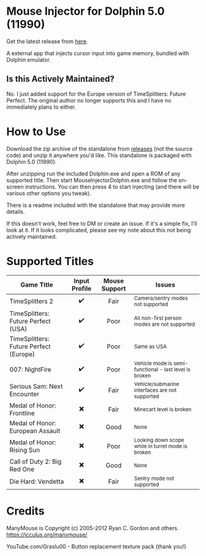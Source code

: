 # Mouse Injector for Dolphin 5.0 (11990)

Get the latest release from [here](https://github.com/NervyDestroyer/MouseInjectorDolphin/releases).

A external app that injects cursor input into game memory, bundled with Dolphin emulator. 

## Is this Actively Maintained?
No. I just added support for the Europe version of TimeSplitters: Future Perfect. The original author no longer supports this and I have no immediately plans to either.

# How to Use
Download the zip archive of the standalone from [releases](https://github.com/NervyDestroyer/MouseInjectorDolphin/releases) (not the source code) and unzip it anywhere you'd like. This standalone is packaged with Dolphin 5.0 (11990).

After unzipping run the included Dolphin.exe and open a ROM of any supported title. Then start MouseInjectorDolphin.exe and follow the on-screen instructions. You can then press 4 to start injecting (and there will be various other options you tweak).

There is a readme included with the standalone that may provide more details.

If this doesn't work, feel free to DM or create an issue. If it's a simple fix, I'll look at it. If it looks complicated, please see my note about this not being actively maintained.

# Supported Titles
| Game Title | Input Profile | Mouse Support | Issues |
| --- | :---: | :---: | ----------- |
| TimeSplitters 2 | :heavy_check_mark: | Fair | <sup>Camera/sentry modes not supported</sub> |
| TimeSplitters: Future Perfect (USA) | :heavy_check_mark: | Poor | <sup>All non-first person modes are not supported</sub> |
| TimeSplitters: Future Perfect (Europe) | :heavy_check_mark: | Poor | <sup>Same as USA</sub> |
| 007: NightFire | :heavy_check_mark: | Poor | <sup>Vehicle mode is semi-functional - last level is broken</sub> |
| Serious Sam: Next Encounter | :heavy_check_mark: | Fair | <sup>Vehicle/submarine interfaces are not supported</sub> |
| Medal of Honor: Frontline | :heavy_multiplication_x: | Fair | <sup>Minecart level is broken</sub> |
| Medal of Honor: European Assault | :heavy_multiplication_x: | Good | <sup>None</sub> |
| Medal of Honor: Rising Sun | :heavy_multiplication_x: | Poor | <sup>Looking down scope while in turret mode is broken</sub> |
| Call of Duty 2: Big Red One | :heavy_multiplication_x: | Good | <sup>None</sub> |
| Die Hard: Vendetta | :heavy_multiplication_x: | Fair | <sup>Sentry mode not supported</sub> |

# Credits
ManyMouse is Copyright (c) 2005-2012 Ryan C. Gordon and others. https://icculus.org/manymouse/

YouTube.com/Graslu00 - Button replacement texture pack (thank you!)
